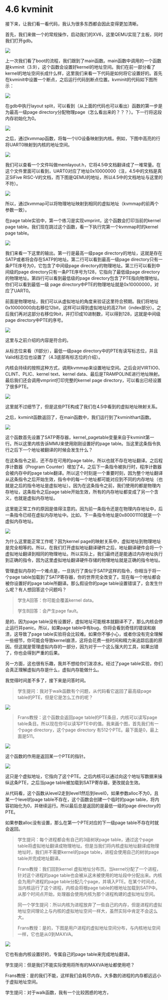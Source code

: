 # 4.6 kvminit

接下来，让我们看一看代码，我认为很多东西都会因此变得更加清晰。

首先，我们来做一个的常规操作，启动我们的XV6，这里QEMU实现了主板，同时我们打开gdb。

![](../.gitbook/assets/image%20%28191%29.png)

上一次我们看了boot的流程，我们跟到了main函数。main函数中调用的一个函数是kvminit（3.9），这个函数会设置好kernel的地址空间。我们在前一部分看了kernel的地址空间长成什么样，这里我们来看一下代码是如何将它设置好的。首先在kvminit中设置一个断点，之后运行代码到断点位置。kvminit的代码如下图所示：

![](../.gitbook/assets/image%20%28199%29.png)

在gdb中执行layout split，可以看到（从上面的代码也可以看出）函数的第一步是为最高一级page directory分配物理page（怎么看出来的？？？）。下一行将这段内存初始化为0。

![](../.gitbook/assets/image%20%28193%29.png)

之后，通过kvmmap函数，将每一个I/O设备映射到内核。例如，下图中高亮的行将UART0映射到内核的地址空间。

![](../.gitbook/assets/image%20%28195%29.png)

我们可以查看一个文件叫做memlayout.h，它将4.5中文档翻译成了一堆常量。在这个文件里面可以看到，UART0对应了地址0x10000000（注，4.5中的文档是真正SiFive RISC-V的文档，而下图是QEMU的地址，所以4.5中的文档地址与这里的不符）。

![](../.gitbook/assets/image%20%28194%29.png)

所以，通过kvmmap可以将物理地址映射到相同的虚拟地址（kvmmap的前两个参数一致）。

在page table实验中，第一个练习是实现vmprint，这个函数会打印当前的kernel page table。我们现在跳过这个函数，看一下执行完第一个kvmmap时的kernel page table。

![](../.gitbook/assets/image%20%28190%29.png)

我们来看一下这里的输出。第一行是最高一级page directory的地址，这就是存在SATP或者将会存在SATP的地址。第二行可以看到最高一级page directory只有一条PTE序号为0，它包含了中间级page directory的物理地址。第三行可以看到中间级的page directory只有一条PTE序号为128，它指向了最低级page directory的物理地址。第四行可以看到最低级的page directory包含了PTE指向物理地址。你们可以看到最低一级 page directory中PTE的物理地址就是0x10000000，对应了UART0。

前面是物理地址，我们可以从虚拟地址的角度来验证这里符合预期。我们将地址0x10000000向右移位12bit，这样可以得到虚拟地址的高27bit（index部分）。之后我们再对这部分右移位9bit，并打印成10进制数，可以得到128，这就是中间级page directory中PTE的序号。

![](../.gitbook/assets/image%20%28198%29.png)

这里与之前介绍的内容是符合的。

从标志位来看（fl部分），最低一级page directory中的PTE有读写标志位，并且Valid标志位也设置了（4.3底部有标志位的介绍）。

内核会持续的按照这种方式，调用kvmmap来设置地址空间。之后会对VIRTIO0、CLINT、PLIC、kernel text、kernel data、最后是TRAMPOLINE进行地址映射。最后我们还会调用vmprint打印完整的kernel page directory，可以看出已经设置了很多PTE。

![](../.gitbook/assets/image%20%28197%29.png)

这里就不过细节了，但是这些PTE构成了我们在4.5中看到的虚拟地址映射关系。

之后，kvminit函数返回了，在main函数中，我们运行到了kvminithart函数。

![](../.gitbook/assets/image%20%28196%29.png)

这个函数首先设置了SATP寄存器，kernel\_pagetable变量来自于kvminit第一行。所以这里内核告诉MMU来使用刚刚设置好的page table。当这里这条指令执行之后下一个地址被翻译的时候会发生什么？

在这条指令之前，还不存在可用的page table，所以也就不存在地址翻译。之后程序计数器（Program Counter）增加了4，之后下一条指令被执行时，程序计数器会被内存中的page table翻译。所以这个时刻是一个重要时刻，因为整个地址翻译从这条指令之后开始生效，指令中的每一个地址都可能对应到不同的内存地址（也就是之后的指令地址是虚拟地址）。因为在这条指令之前，我们使用的都是物理内存地址，这条指令之后page table开始生效，所有的内存地址都变成了另一个含义，也就是虚拟内存地址。

这里能正常工作的原因是值得注意的。因为前一条指令还是在物理内存地址中，后一条指令已经在虚拟内存地址中。比如，下一条指令地址是0x80001110就是一个虚拟内存地址。

![](../.gitbook/assets/image%20%28202%29.png)

为什么这里能正常工作呢？因为kernel page的映射关系中，虚拟地址到物理地址是完全相等的。所以，在我们打开虚拟地址翻译硬件之后，地址翻译硬件会将一个虚拟地址翻译到相同的物理地址。所以实际上，我们最终还是能通过内存地址执行到正确的指令，因为这里虚拟地址翻译硬件存储的物理地址就是正确的指令地址。

管理虚拟内存的一个难点是，一旦执行了类似于SATP这样的指令，你相当于将一个page table加载到了SATP寄存器，你的世界完全改变了。现在每一个地址都会被你设置好的page table所翻译。那么假设你的page table设置错误了，会发生什么呢？有人想回答这个问题吗？

> 学生A回答：你可能会覆盖kernel data。
>
> 学生B回答：会产生page fault。

是的，因为page table没有设置好，虚拟地址可能根本就翻译不了，那么内核会停止运行并panic。所以，如果page table中有bug，你将会看到奇怪的错误和崩溃，这导致了page table实验将会比较难。如果你不够小心，或者你没有完全理解一些细节，你可能会导致kernel崩溃，这将会花费一些时间和精力来追踪后面的原因。但这就是管理虚拟内存的一部分，因为对于一个这么强大的工具，如果出错了，你也会得到严重的后果。

另一方面，这也很有乐趣，我并不想给你们泼凉水。经过了page table实验，你们会真正理解虚拟内存是什么，虚拟内存能做什么。

我觉得时间差不多了，接下来是问答时间。

> 学生提问：我对于walk函数有个问题，从代码看它返回了最高级page table的PTE，但是它是怎么工作的呢？

![](../.gitbook/assets/image%20%28204%29.png)

> Frans教授：这个函数会返回page table的PTE条目，内核可以读写page table条目。所以现在你可以读写PTE中的值。我来画个图，首先我们有一个page directory，这个page directory 有512个PTE。最下面是0，最上面是511。

![](../.gitbook/assets/image%20%28201%29.png)

这个函数的作用是返回某一个PTE的指针。

![](../.gitbook/assets/image%20%28200%29.png)

这只是个虚拟地址，它指向了这个PTE。之后内核可以通过向这个地址写数据来操纵这条PTE，之后当page table被加载到SATP寄存器，更改就会生效。

从代码看，这个函数从level2走到level1然后到level0，如果参数alloc不为0，且某一个level的page table不存在，这个函数会创建一个临时的page table，将内容初始化为0，并继续运行。所以最后总是返回的是最低一级的page directory的PTE。

如果参数alloc没有设置，那么在第一个PTE对应的下一级page table不存在时就会返回。

> 学生提问：每个进程都会有自己的3级树状page table，通过这个page table将虚拟地址翻译成物理地址。但是当我们将内核虚拟地址翻译成物理地址时，我们并不需要kernel的page table，进程会使用自己的树状page table并完成地址翻译。
>
> Frans教授：我们回到kernel 虚拟地址分布页。当kernel分配了一个进程，针对这个进程的page table也会被从这未被使用的地址段中分配出来。内核会为用户进程的page table分配几个page，并填入PTE。在某个时间点，当内核运行了这个进程，内核会将根page table的根地址加载到SATP中。从那个时间点开始，处理器会使用内核为那个进程构建的虚拟地址空间。
>
> 同一个学生提问：所以内核为进程放弃了一些自己的内存，但是进程的虚拟地址空间理论上与内核的虚拟地址空间一样大，虽然实际中肯定不会这么大。
>
> Frans教授：是的，下图是用户进程的虚拟地址空间分布，与内核地址空间一样，它也是从0到MAXVA。

![](../.gitbook/assets/image%20%28203%29.png)

它也有由内核设置好的，专属自己的page table来完成地址翻译。

学生提问：但是我们不能实际使用将所有的MAXVA地址都使用吧？

Frans教授：是的我们不能，这样我们会耗尽内存。大多数的进程的内存都远远小于虚拟地址空间。

学生提问：对于walk函数，我有一个比较困惑的地方，

